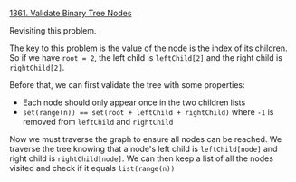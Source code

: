 [1361. Validate Binary Tree Nodes](https://leetcode.com/problems/count-common-words-with-one-occurrence/)

Revisiting this problem.

The key to this problem is the value of the node is the index of its children. So if we have `root = 2`, the left child is `leftChild[2]` and the right child is `rightChild[2]`.

Before that, we can first validate the tree with some properties:
- Each node should only appear once in the two children lists
- `set(range(n)) == set(root + leftChild + rightChild)` where `-1` is removed from `leftChild` and `rightChild`

Now we must traverse the graph to ensure all nodes can be reached. We traverse the tree knowing that a node's left child is `leftChild[node]` and right child is `rightChild[node]`. We can then keep a list of all the nodes visited and check if it equals `list(range(n))`